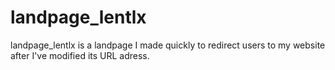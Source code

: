 # landpage_lentlx
landpage_lentlx is a landpage I made quickly to redirect users to my website after I've modified its URL adress.
